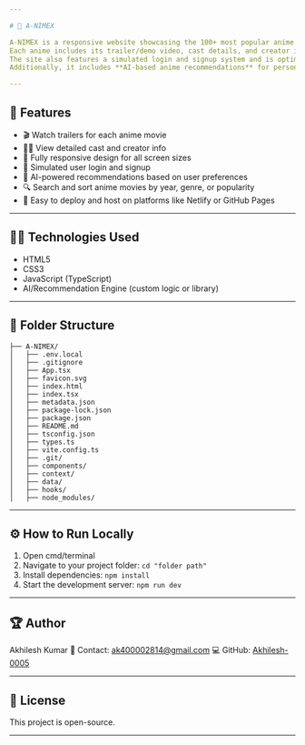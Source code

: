 ```yaml
---

# 🎌 A-NIMEX

A-NIMEX is a responsive website showcasing the 100+ most popular anime movies (2000–2025).
Each anime includes its trailer/demo video, cast details, and creator information.
The site also features a simulated login and signup system and is optimized for all devices — desktop, tablet, and mobile.
Additionally, it includes **AI-based anime recommendations** for personalized user experience.

---
```


## 🚀 Features

* 🎬 Watch trailers for each anime movie
* 🧑‍🎤 View detailed cast and creator info
* 📱 Fully responsive design for all screen sizes
* 🔐 Simulated user login and signup
* 🤖 AI-powered recommendations based on user preferences
* 🔍 Search and sort anime movies by year, genre, or popularity
* 💾 Easy to deploy and host on platforms like Netlify or GitHub Pages

---

## 🧑‍💻 Technologies Used

* HTML5
* CSS3
* JavaScript (TypeScript)
* AI/Recommendation Engine (custom logic or library)

---

## 🧩 Folder Structure

```text
├── A-NIMEX/
│   ├── .env.local
│   ├── .gitignore
│   ├── App.tsx
│   ├── favicon.svg
│   ├── index.html
│   ├── index.tsx
│   ├── metadata.json
│   ├── package-lock.json
│   ├── package.json
│   ├── README.md
│   ├── tsconfig.json
│   ├── types.ts
│   ├── vite.config.ts
│   ├── .git/
│   ├── components/
│   ├── context/
│   ├── data/
│   ├── hooks/
│   ├── node_modules/
```

---

## ⚙️ How to Run Locally

1. Open cmd/terminal
2. Navigate to your project folder: `cd "folder path"`
3. Install dependencies: `npm install`
4. Start the development server: `npm run dev`

---

## 🏆 Author

Akhilesh Kumar
📧 Contact: [ak400002814@gmail.com](mailto:ak400002814@gmail.com)
💻 GitHub: [Akhilesh-0005](https://github.com/Akhilesh-0005)

---

## 📜 License

This project is open-source.

---


